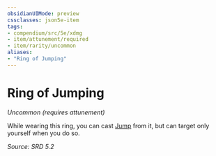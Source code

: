 ```yaml
---
obsidianUIMode: preview
cssclasses: json5e-item
tags:
- compendium/src/5e/xdmg
- item/attunement/required
- item/rarity/uncommon
aliases: 
- "Ring of Jumping"
---
```

# Ring of Jumping
*Uncommon (requires attunement)*  


While wearing this ring, you can cast [Jump](compendium/spells/jump-xphb.md) from it, but can target only yourself when you do so.

*Source: SRD 5.2*